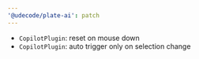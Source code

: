 ```yaml
---
'@udecode/plate-ai': patch
---
```


- `CopilotPlugin`: reset on mouse down
- `CopilotPlugin`: auto trigger only on selection change
